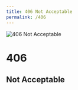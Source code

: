 ```yaml
---
title: 406 Not Acceptable
permalink: /406
---
```

<div class="status-page-container">
<div>
    <img src="https://i.imgur.com/QkvNs5z.jpg" alt="406 Not Acceptable" />
    <h1>406</h1>
    <h2>Not Acceptable</h2>
</div>
</div>
